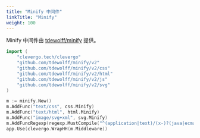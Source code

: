 ```yaml
---
title: "Minify 中间件"
linkTitle: "Minify"
weight: 100
---
```


Minify 中间件由 [tdewolff/minify](https://github.com/tdewolff/minify) 提供。

```go
import (
	"clevergo.tech/clevergo"
	"github.com/tdewolff/minify/v2"
	"github.com/tdewolff/minify/v2/css"
	"github.com/tdewolff/minify/v2/html"
	"github.com/tdewolff/minify/v2/js"
	"github.com/tdewolff/minify/v2/svg"
)
```


```go
m := minify.New()
m.AddFunc("text/css", css.Minify)
m.AddFunc("text/html", html.Minify)
m.AddFunc("image/svg+xml", svg.Minify)
m.AddFuncRegexp(regexp.MustCompile("^(application|text)/(x-)?(java|ecma)script$"), js.Minify)
app.Use(clevergo.WrapHH(m.Middleware))
```
